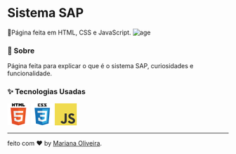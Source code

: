 # Sistema SAP
📜Página feita em HTML, CSS e JavaScript.
![age](https://user-images.githubusercontent.com/79935555/138799285-566c29ad-4c82-4825-816c-7967e424936c.png)

### 🧮 Sobre
Página feita para explicar o que é o sistema SAP, curiosidades e funcionalidade.

### ✨ Tecnologias Usadas 
<code><img height="50" src="https://raw.githubusercontent.com/github/explore/80688e429a7d4ef2fca1e82350fe8e3517d3494d/topics/html/html.png"></code>
<code><img height="50" src="https://raw.githubusercontent.com/github/explore/80688e429a7d4ef2fca1e82350fe8e3517d3494d/topics/css/css.png"></code>
<code><img height="50" src="https://raw.githubusercontent.com/github/explore/80688e429a7d4ef2fca1e82350fe8e3517d3494d/topics/javascript/javascript.png"></code>

---
feito com ❤️ by [Mariana Oliveira](https://github.com/marioliver7).
